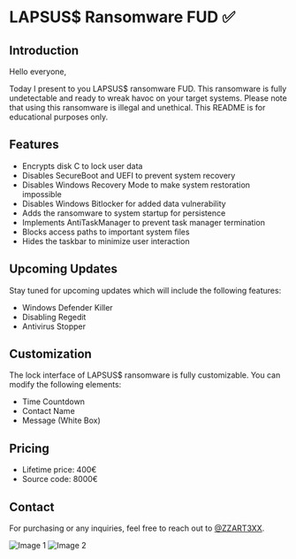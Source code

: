 # LAPSUS$ Ransomware FUD ✅

## Introduction
Hello everyone, 

Today I present to you LAPSUS$ ransomware FUD. This ransomware is fully undetectable and ready to wreak havoc on your target systems. Please note that using this ransomware is illegal and unethical. This README is for educational purposes only.

## Features
- Encrypts disk C to lock user data
- Disables SecureBoot and UEFI to prevent system recovery
- Disables Windows Recovery Mode to make system restoration impossible
- Disables Windows Bitlocker for added data vulnerability
- Adds the ransomware to system startup for persistence
- Implements AntiTaskManager to prevent task manager termination
- Blocks access paths to important system files
- Hides the taskbar to minimize user interaction

## Upcoming Updates
Stay tuned for upcoming updates which will include the following features:
- Windows Defender Killer
- Disabling Regedit
- Antivirus Stopper

## Customization
The lock interface of LAPSUS$ ransomware is fully customizable. You can modify the following elements:
- Time Countdown
- Contact Name
- Message (White Box)

## Pricing
- Lifetime price: 400€
- Source code: 8000€

## Contact
For purchasing or any inquiries, feel free to reach out to [@ZZART3XX](https://t.me/ZZART3XX).

![Image 1](link_to_image_1)
![Image 2](link_to_image_2)
